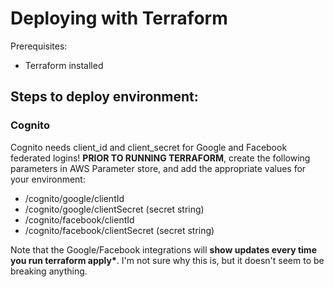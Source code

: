 # Deploying with Terraform

Prerequisites:

- Terraform installed

## Steps to deploy environment:

### Cognito

Cognito needs client_id and client_secret for Google and Facebook federated logins! **PRIOR TO RUNNING TERRAFORM**, create the following parameters in AWS Parameter store, and add the appropriate values for your environment:

- /cognito/google/clientId
- /cognito/google/clientSecret (secret string)
- /cognito/facebook/clientId
- /cognito/facebook/clientSecret (secret string)

Note that the Google/Facebook integrations will **show updates every time you run terraform apply\***. I'm not sure why this is, but it doesn't seem to be breaking anything.
